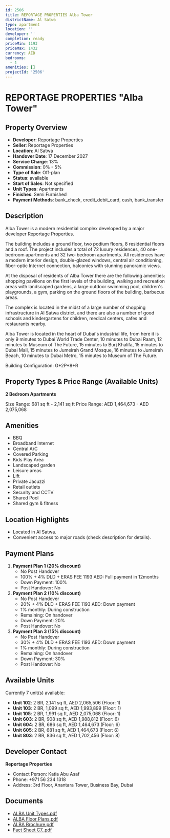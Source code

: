 ```yaml
---
id: 2506
title: REPORTAGE PROPERTIES Alba Tower
districtName: Al Satwa
type: apartment
location: ''
developer: ''
completion: ready
priceMin: 1193
priceMax: 1432
currency: AED
bedrooms:
  - 1
amenities: []
projectId: '2506'
---
```


# REPORTAGE PROPERTIES "Alba Tower"

## Property Overview
- **Developer**: Reportage Properties
- **Seller**: Reportage Properties
- **Location**: Al Satwa
- **Handover Date**: 17 December 2027
- **Service Charge**: 13%
- **Commission**: 0% - 5%
- **Type of Sale**: Off-plan
- **Status**: available
- **Start of Sales**: Not specified
- **Unit Types**: Apartments
- **Finishes**: Semi Furnished
- **Payment Methods**: bank_check, credit_debit_card, cash, bank_transfer

## Description
Alba Tower is a modern residential complex developed by a major developer Reportage Properties. 

The building includes a ground floor, two podium floors, 8 residential floors and a roof. The project includes a total of 72 luxury residences, 40 one-bedroom apartments and 32 two-bedroom apartments. All residences have a modern interior design, double-glazed windows, central air conditioning, fiber-optic Internet connection, balconies with stunning panoramic views. 

At the disposal of residents of Alba Tower there are the following amenities: shopping pavilions on the first levels of the building, walking and recreation areas with landscaped gardens, a large outdoor swimming pool, children's playgrounds, a gym, parking on the ground floors of the building, barbecue areas. 

The complex is located in the midst of a large number of shopping infrastructure in Al Satwa district, and there are also a number of good schools and kindergartens for children, medical centers, cafes and restaurants nearby.

Alba Tower is located in the heart of Dubai's industrial life, from here it is only 9 minutes to Dubai World Trade Center, 10 minutes to Dubai Raam, 12 minutes to Museum of The Future, 15 minutes to Burj Khalifa, 15 minutes to Dubai Mall, 15 minutes to Jumeirah Grand Mosque, 16 minutes to Jumeirah Beach, 10 minutes to Dubai Metro, 15 minutes to Museum of The Future.

Building Configuration: G+2P+8+R

## Property Types & Price Range (Available Units)
**2 Bedroom Apartments**

Size Range: 681 sq ft - 2,141 sq ft
Price Range: AED 1,464,673 - AED 2,075,068

## Amenities
- BBQ
- Broadband Internet
- Central A/C
- Covered Parking
- Kids Play Area
- Landscaped garden
- Leisure areas
- Lift
- Private Jacuzzi
- Retail outlets
- Security and CCTV
- Shared Pool
- Shared gym & fitness

## Location Highlights
- Located in Al Satwa.
- Convenient access to major roads (check description for details).

## Payment Plans
1. **Payment Plan 1 (20% discount)**
   - No Post Handover
   - 100% + 4% DLD + ERAS FEE 1193 AED: Full payment in 12months
   - Down Payment: 100%
   - Post Handover: No
2. **Payment Plan 2 (10% discount)**
   - No Post Handover
   - 20% + 4% DLD + ERAS FEE 1193 AED: Down payment
   - 1% monthly: During construction
   - Remaining: On handover
   - Down Payment: 20%
   - Post Handover: No
3. **Payment Plan 3 (15% discount)**
   - No Post Handover
   - 30% + 4% DLD + ERAS FEE 1193 AED: Down payment
   - 1% monthly: During construction
   - Remaining: On handover
   - Down Payment: 30%
   - Post Handover: No

## Available Units
Currently 7 unit(s) available:
- **Unit 102**: 2 BR, 2,141 sq ft, AED 2,065,506 (Floor: 1)
- **Unit 103**: 2 BR, 1,099 sq ft, AED 1,993,899 (Floor: 1)
- **Unit 105**: 2 BR, 1,991 sq ft, AED 2,075,068 (Floor: 1)
- **Unit 603**: 2 BR, 908 sq ft, AED 1,988,812 (Floor: 6)
- **Unit 604**: 2 BR, 686 sq ft, AED 1,464,673 (Floor: 6)
- **Unit 605**: 2 BR, 681 sq ft, AED 1,464,673 (Floor: 6)
- **Unit 803**: 2 BR, 836 sq ft, AED 1,702,456 (Floor: 8)

## Developer Contact
**Reportage Properties**
- Contact Person: Katia Abu Asaf
- Phone: +971 56 234 1318
- Address: 3rd Floor, Anantara Tower, Business Bay, Dubai

## Documents
- [ALBA Unit Types.pdf](https://cdn.geniemap.net/2024/07/17/ctretoFQO2L3YbcXQx0LNVZPUqHx5Z6FwLn4LuCX.pdf)
- [ALBA Floor Plans.pdf](https://cdn.geniemap.net/2024/07/17/WDu90qTCtjN3sgRD7AEnCBFLRPiTOnKzorRUYWaU.pdf)
- [ALBA Brochure.pdf](https://cdn.geniemap.net/2024/07/17/BJmgpV9vDYL2HC7UDpqGZ2YrQo2nznMOFP0Aa7mF.pdf)
- [Fact Sheet C7..pdf](https://cdn.geniemap.net/2024/07/17/LEQYnw1Lh1wfQSfsN51hnCod1o8hk7Kxj6MmC41G.pdf)
